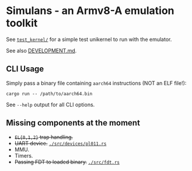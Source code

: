 # Simulans - an Armv8-A emulation toolkit

See [`test_kernel/`](./test_kernel) for a simple test unikernel to run with the emulator.

See also [DEVELOPMENT.md](./DEVELOPMENT.md).

## CLI Usage

Simply pass a binary file containing `aarch64` instructions (NOT an ELF file!):

```shell
cargo run -- /path/to/aarch64.bin
```

See `--help` output for all CLI options.

## Missing components at the moment

- ~~`EL{0,1,2}` trap handling.~~
- ~~UART device.~~ [`./src/devices/pl011.rs`](./src/devices/pl011.rs)
- MMU.
- Timers.
- ~~Passing FDT to loaded binary.~~ [`./src/fdt.rs`](./src/fdt.rs)
